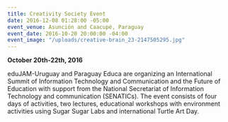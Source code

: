 ```yaml
---
title: Creativity Society Event
date: 2016-12-08 01:28:00 -05:00
event_venue: Asunción and Caacupé, Paraguay
event_date: 2016-10-20 20:00:00 -04:00
event_image: "/uploads/creative-brain_23-2147505295.jpg"
---
```


**October 20th-22th, 2016**

eduJAM-Uruguay and Paraguay Educa are organizing an International Summit of Information Technology and Communication and the Future of Education with support from the National Secretariat of Information Technology and communication (SENATICs). The event consists of four days of activities, two lectures, educational workshops with environment activities using Sugar Sugar Labs and international Turtle Art Day.